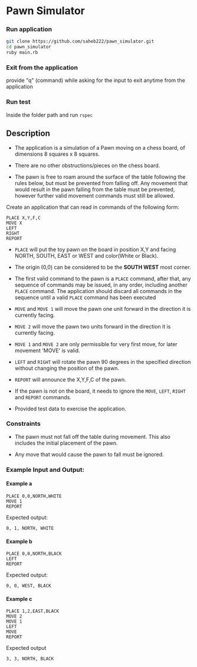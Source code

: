 # Pawn Simulator

### Run application

```bash
git clone https://github.com/saheb222/pawn_simulator.git
cd pawn_simulator
ruby main.rb
```
### Exit from the application
provide "q" (command) while asking for the input to exit anytime from the application
### Run test

Inside the folder path and run `rspec`

## Description

* The application is a simulation of a Pawn moving on a chess board, of dimensions 8 squares x 8 squares.

* There are no other obstructions/pieces on the chess board.

* The pawn is free to roam around the surface of the table following the rules below, but must be prevented from falling off. Any movement that would result in the pawn falling from the table must be prevented, however further valid movement commands must still be allowed.

Create an application that can read in commands of the following form:
```
PLACE X,Y,F,C
MOVE X
LEFT
RIGHT
REPORT
```

* `PLACE` will put the toy pawn on the board in position X,Y and facing NORTH, SOUTH, EAST or WEST and color(White or Black).

* The origin (0,0) can be considered to be the **SOUTH WEST** most corner.

* The first valid command to the pawn is a `PLACE` command, after that, any sequence of commands may be issued, in any order, including another `PLACE` command. The application should discard all commands in the sequence until a valid `PLACE` command has been executed

* `MOVE` and `MOVE 1` will move the pawn one unit forward in the direction it is currently facing.

* `MOVE 2` will move the pawn two units forward in the direction it is currently facing.

* `MOVE 1` and `MOVE 2` are only permissible for very first move, for later movement 'MOVE' is valid.

* `LEFT` and `RIGHT` will rotate the pawn 90 degrees in the specified direction without changing the position of the pawn.

* `REPORT` will announce the X,Y,F,C of the pawn.

* If the pawn is not on the board, it needs to ignore the `MOVE`, `LEFT`, `RIGHT` and `REPORT` commands.

* Provided test data to exercise the application.

### Constraints

* The pawn must not fall off the table during movement. This also includes the initial placement of the pawn.

* Any move that would cause the pawn to fall must be ignored.

### Example Input and Output:

#### Example a

    PLACE 0,0,NORTH,WHITE
    MOVE 1
    REPORT

Expected output:

    0, 1, NORTH, WHITE

#### Example b

    PLACE 0,0,NORTH,BLACK
    LEFT
    REPORT

Expected output:

    0, 0, WEST, BLACK

#### Example c

    PLACE 1,2,EAST,BLACK
    MOVE 2
    MOVE 1
    LEFT
    MOVE
    REPORT

Expected output

    3, 3, NORTH, BLACK
